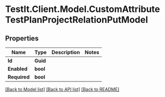 # TestIt.Client.Model.CustomAttributeTestPlanProjectRelationPutModel

## Properties

Name | Type | Description | Notes
------------ | ------------- | ------------- | -------------
**Id** | **Guid** |  | 
**Enabled** | **bool** |  | 
**Required** | **bool** |  | 

[[Back to Model list]](../README.md#documentation-for-models) [[Back to API list]](../README.md#documentation-for-api-endpoints) [[Back to README]](../README.md)

